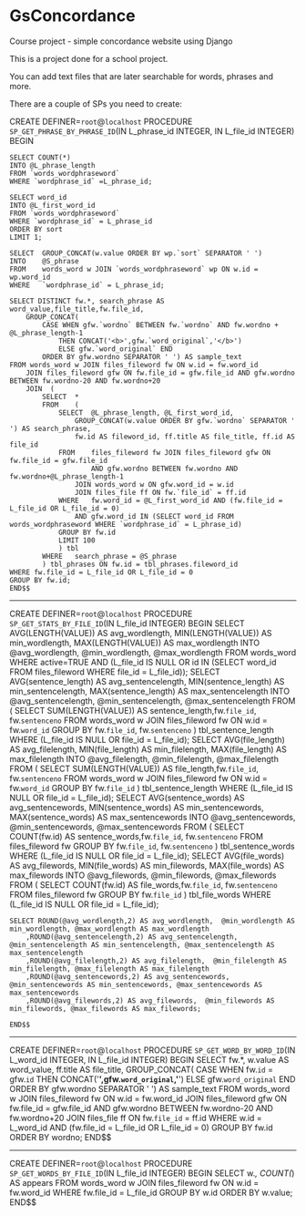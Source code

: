GsConcordance
=============

Course project - simple concordance website using Django

This is a project done for a school project.

You can add text files that are later searchable for words, phrases and more.

There are a couple of SPs you need to create:

CREATE DEFINER=`root`@`localhost` PROCEDURE `SP_GET_PHRASE_BY_PHRASE_ID`(IN L_phrase_id INTEGER, IN L_file_id INTEGER)
BEGIN
	
	SELECT COUNT(*)
	INTO @L_phrase_length
	FROM `words_wordphraseword`
	WHERE `wordphrase_id` =L_phrase_id;
	
	SELECT word_id
	INTO @L_first_word_id
	FROM `words_wordphraseword`
	WHERE `wordphrase_id` = L_phrase_id
	ORDER BY sort
	LIMIT 1;
	
	SELECT	GROUP_CONCAT(w.value ORDER BY wp.`sort` SEPARATOR ' ')
	INTO	@S_phrase
	FROM 	words_word w JOIN `words_wordphraseword` wp ON w.id = wp.word_id
	WHERE 	`wordphrase_id` = L_phrase_id;
			
	SELECT DISTINCT fw.*, search_phrase AS word_value,file_title,fw.file_id,
		GROUP_CONCAT(
			CASE WHEN gfw.`wordno` BETWEEN fw.`wordno` AND fw.wordno + @L_phrase_length-1 
				THEN CONCAT('<b>',gfw.`word_original`,'</b>') 
				ELSE gfw.`word_original` END
			ORDER BY gfw.wordno SEPARATOR ' ') AS sample_text
	FROM words_word w JOIN files_fileword fw ON w.id = fw.word_id
		JOIN files_fileword gfw ON fw.file_id = gfw.file_id AND gfw.wordno BETWEEN fw.wordno-20 AND fw.wordno+20
		JOIN  (
			SELECT 	*
			FROM 	(	
				SELECT 	@L_phrase_length, @L_first_word_id,
					GROUP_CONCAT(w.value ORDER BY gfw.`wordno` SEPARATOR ' ') AS search_phrase,
					fw.id AS fileword_id, ff.title AS file_title, ff.id AS file_id
				FROM 	files_fileword fw JOIN files_fileword gfw ON fw.file_id = gfw.file_id
						AND gfw.wordno BETWEEN fw.wordno AND fw.wordno+@L_phrase_length-1
					JOIN words_word w ON gfw.word_id = w.id
					JOIN files_file ff ON fw.`file_id` = ff.id
				WHERE 	fw.word_id = @L_first_word_id AND (fw.file_id = L_file_id OR L_file_id = 0)
					AND gfw.word_id IN (SELECT word_id FROM words_wordphraseword WHERE `wordphrase_id` = L_phrase_id)
				GROUP BY fw.id
				LIMIT 100
				) tbl
			WHERE	search_phrase = @S_phrase
			) tbl_phrases ON fw.id = tbl_phrases.fileword_id
	WHERE fw.file_id = L_file_id OR L_file_id = 0
	GROUP BY fw.id;
    END$$

-----------------------------------------------------

CREATE DEFINER=`root`@`localhost` PROCEDURE `SP_GET_STATS_BY_FILE_ID`(IN L_file_id INTEGER)
BEGIN
	SELECT AVG(LENGTH(VALUE)) AS avg_wordlength, MIN(LENGTH(VALUE)) AS min_wordlength, MAX(LENGTH(VALUE)) AS max_wordlength
	INTO @avg_wordlength,  @min_wordlength, @max_wordlength
	FROM words_word
	WHERE active=TRUE AND (L_file_id IS NULL OR id IN (SELECT word_id FROM files_fileword WHERE file_id = L_file_id));
	SELECT AVG(sentence_length) AS avg_sentencelength, MIN(sentence_length) AS min_sentencelength, MAX(sentence_length) AS max_sentencelength
	INTO @avg_sentencelength,  @min_sentencelength, @max_sentencelength
	FROM (
		SELECT SUM(LENGTH(VALUE)) AS sentence_length,fw.`file_id`, fw.`sentenceno` 
		FROM words_word w JOIN files_fileword fw ON w.id = fw.`word_id`
		GROUP BY fw.`file_id`, fw.`sentenceno`
		) tbl_sentence_length
	WHERE (L_file_id IS NULL OR file_id = L_file_id);
	SELECT AVG(file_length) AS avg_filelength, MIN(file_length) AS min_filelength, MAX(file_length) AS max_filelength
	INTO @avg_filelength,  @min_filelength, @max_filelength
	FROM (
		SELECT SUM(LENGTH(VALUE)) AS file_length,fw.`file_id`, fw.`sentenceno` 
		FROM words_word w JOIN files_fileword fw ON w.id = fw.`word_id`
		GROUP BY fw.`file_id`
		) tbl_sentence_length
	WHERE (L_file_id IS NULL OR file_id = L_file_id);
	SELECT AVG(sentence_words) AS avg_sentencewords, MIN(sentence_words) AS min_sentencewords, MAX(sentence_words) AS max_sentencewords
	INTO @avg_sentencewords,  @min_sentencewords, @max_sentencewords
	FROM (
		SELECT COUNT(fw.id) AS sentence_words,fw.`file_id`, fw.`sentenceno` 
		FROM files_fileword fw 
		GROUP BY fw.`file_id`, fw.`sentenceno`
		) tbl_sentence_words
	WHERE (L_file_id IS NULL OR file_id = L_file_id);
	SELECT AVG(file_words) AS avg_filewords, MIN(file_words) AS min_filewords, MAX(file_words) AS max_filewords
	INTO @avg_filewords,  @min_filewords, @max_filewords
	FROM (
		SELECT COUNT(fw.id) AS file_words,fw.`file_id`, fw.`sentenceno` 
		FROM files_fileword fw 
		GROUP BY fw.`file_id`
		) tbl_file_words
	WHERE (L_file_id IS NULL OR file_id = L_file_id);
	
	SELECT ROUND(@avg_wordlength,2) AS avg_wordlength,  @min_wordlength AS min_wordlength, @max_wordlength AS max_wordlength
		,ROUND(@avg_sentencelength,2) AS avg_sentencelength,  @min_sentencelength AS min_sentencelength, @max_sentencelength AS max_sentencelength
		,ROUND(@avg_filelength,2) AS avg_filelength,  @min_filelength AS min_filelength, @max_filelength AS max_filelength
		,ROUND(@avg_sentencewords,2) AS avg_sentencewords,  @min_sentencewords AS min_sentencewords, @max_sentencewords AS max_sentencewords
		,ROUND(@avg_filewords,2) AS avg_filewords,  @min_filewords AS min_filewords, @max_filewords AS max_filewords;
		
    END$$

---------------------------------------------------------------------

CREATE DEFINER=`root`@`localhost` PROCEDURE `SP_GET_WORD_BY_WORD_ID`(IN L_word_id INTEGER, IN L_file_id INTEGER)
BEGIN
	SELECT fw.*, w.value AS word_value, ff.title AS file_title,
		GROUP_CONCAT(
			CASE WHEN fw.`id` = gfw.`id` 
				THEN CONCAT('<b>',gfw.`word_original`,'</b>') 
				ELSE gfw.`word_original` END
		ORDER BY gfw.wordno SEPARATOR ' ') AS sample_text
	FROM words_word w JOIN files_fileword fw ON w.id = fw.word_id
		JOIN files_fileword gfw ON fw.file_id = gfw.file_id AND gfw.wordno BETWEEN fw.wordno-20 AND fw.wordno+20
		JOIN files_file ff ON fw.`file_id` = ff.id
	WHERE w.id = L_word_id AND (fw.file_id = L_file_id OR L_file_id = 0)
	GROUP BY fw.id
	ORDER BY wordno;
    END$$

-------------------------------------------------------------------------

CREATE DEFINER=`root`@`localhost` PROCEDURE `SP_GET_WORDS_BY_FILE_ID`(IN L_file_id INTEGER)
BEGIN
	SELECT w.*, COUNT(*) AS appears
	FROM words_word w JOIN files_fileword fw ON w.id = fw.word_id
	WHERE fw.file_id = L_file_id
	GROUP BY w.id
	ORDER BY w.value;
    END$$
